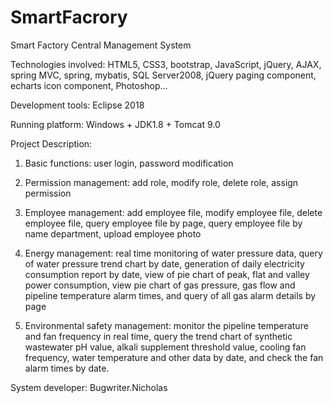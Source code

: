 # SmartFacrory
Smart Factory Central Management System

Technologies involved: HTML5, CSS3, bootstrap, JavaScript, jQuery, AJAX, spring MVC, spring, mybatis, SQL Server2008, 
jQuery paging component, echarts icon component, Photoshop...

Development tools: Eclipse 2018

Running platform: Windows + JDK1.8 + Tomcat 9.0

Project Description:

1. Basic functions: user login, password modification

2. Permission management: add role, modify role, delete role, assign permission

3. Employee management: add employee file, modify employee file, delete employee file, query employee 
file by page, query employee file by name department, upload employee photo

4. Energy management: real time monitoring of water pressure data, query of water pressure trend chart by date, 
generation of daily electricity consumption report by date, view of pie chart of peak, flat and valley power consumption, 
view pie chart of gas pressure, gas flow and pipeline temperature alarm times, and query of all gas alarm details by page

5. Environmental safety management: monitor the pipeline temperature and fan frequency in real time, query the trend chart of
synthetic wastewater pH value, alkali supplement threshold value, cooling fan frequency, water temperature and other data by
date, and check the fan alarm times by date.

System developer: Bugwriter.Nicholas
